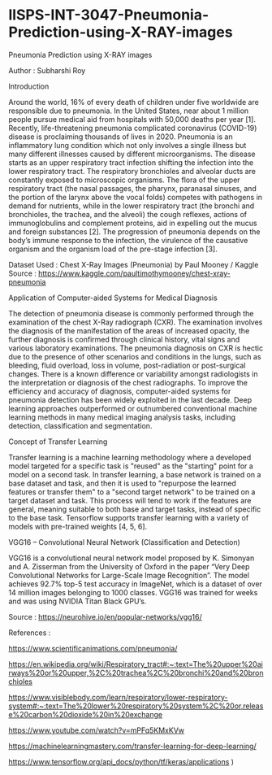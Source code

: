 # llSPS-INT-3047-Pneumonia-Prediction-using-X-RAY-images
Pneumonia Prediction using X-RAY images

Author : Subharshi Roy

Introduction

Around the world, 16% of every death of children under five worldwide are responsible due to pneumonia. In the United States, near about 1 million people pursue medical aid from hospitals with 50,000 deaths per year [1]. Recently, life-threatening pneumonia complicated coronavirus (COVID-19) disease is proclaiming thousands of lives in 2020. Pneumonia is an inflammatory lung condition which not only involves a single illness but many different illnesses caused by different microorganisms. The disease starts as an upper respiratory tract infection shifting the infection into the lower respiratory tract. The respiratory bronchioles and alveolar ducts are constantly exposed to microscopic organisms. The flora of the upper respiratory tract (the nasal passages, the pharynx, paranasal sinuses, and the portion of the larynx above the vocal folds) competes with pathogens in demand for nutrients, while in the lower respiratory tract (the bronchi and bronchioles, the trachea, and the alveoli) the cough reflexes, actions of immunoglobulins and complement proteins, aid in expelling out the mucus and foreign substances [2]. The progression of pneumonia depends on the body’s immune response to the infection, the virulence of the causative organism and the organism load of the pre-stage infection [3].

Dataset Used : Chest X-Ray Images (Pneumonia) by Paul Mooney / Kaggle Source : https://www.kaggle.com/paultimothymooney/chest-xray-pneumonia

Application of Computer-aided Systems for Medical Diagnosis

The detection of pneumonia disease is commonly performed through the examination of the chest X-Ray radiograph (CXR). The examination involves the diagnosis of the manifestation of the areas of increased opacity, the further diagnosis is confirmed through clinical history, vital signs and various laboratory examinations. The pneumonia diagnosis on CXR is hectic due to the presence of other scenarios and conditions in the lungs, such as bleeding, fluid overload, loss in volume, post-radiation or post-surgical changes. There is a known difference or variability amongst radiologists in the interpretation or diagnosis of the chest radiographs. To improve the efficiency and accuracy of diagnosis, computer-aided systems for pneumonia detection has been widely exploited in the last decade. Deep learning approaches outperformed or outnumbered conventional machine learning methods in many medical imaging analysis tasks, including detection, classification and segmentation.

Concept of Transfer Learning

Transfer learning is a machine learning methodology where a developed model targeted for a specific task is "reused" as the "starting" point for a model on a second task. In transfer learning, a base network is trained on a base dataset and task, and then it is used to "repurpose the learned features or transfer them" to a "second target network" to be trained on a target dataset and task. This process will tend to work if the features are general, meaning suitable to both base and target tasks, instead of specific to the base task. Tensorflow supports transfer learning with a variety of models with pre-trained weights [4, 5, 6].

VGG16 – Convolutional Neural Network (Classification and Detection)

VGG16 is a convolutional neural network model proposed by K. Simonyan and A. Zisserman from the University of Oxford in the paper “Very Deep Convolutional Networks for Large-Scale Image Recognition”. The model achieves 92.7% top-5 test accuracy in ImageNet, which is a dataset of over 14 million images belonging to 1000 classes. VGG16 was trained for weeks and was using NVIDIA Titan Black GPU’s.

Source : https://neurohive.io/en/popular-networks/vgg16/

References :

https://www.scientificanimations.com/pneumonia/

https://en.wikipedia.org/wiki/Respiratory_tract#:~:text=The%20upper%20airways%20or%20upper,%2C%20trachea%2C%20bronchi%20and%20bronchioles

https://www.visiblebody.com/learn/respiratory/lower-respiratory-system#:~:text=The%20lower%20respiratory%20system%2C%20or,release%20carbon%20dioxide%20in%20exchange

https://www.youtube.com/watch?v=mPFq5KMxKVw

https://machinelearningmastery.com/transfer-learning-for-deep-learning/

https://www.tensorflow.org/api_docs/python/tf/keras/applications )
